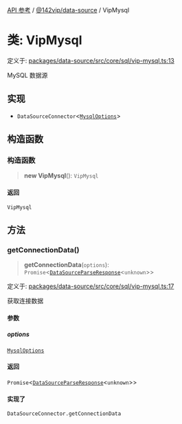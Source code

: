 [API 参考](../../../index.md) / [@142vip/data-source](../index.md) / VipMysql

# 类: VipMysql

定义于: [packages/data-source/src/core/sql/vip-mysql.ts:13](https://github.com/142vip/core-x/blob/d4a5b2e7c860b49a40d6ff85745b241507ccf1fd/packages/data-source/src/core/sql/vip-mysql.ts#L13)

MySQL 数据源

## 实现

- `DataSourceConnector`\<[`MysqlOptions`](../interfaces/MysqlOptions.md)\>

## 构造函数

### 构造函数

> **new VipMysql**(): `VipMysql`

#### 返回

`VipMysql`

## 方法

### getConnectionData()

> **getConnectionData**(`options`): `Promise`\<[`DataSourceParseResponse`](../interfaces/DataSourceParseResponse.md)\<`unknown`\>\>

定义于: [packages/data-source/src/core/sql/vip-mysql.ts:17](https://github.com/142vip/core-x/blob/d4a5b2e7c860b49a40d6ff85745b241507ccf1fd/packages/data-source/src/core/sql/vip-mysql.ts#L17)

获取连接数据

#### 参数

##### options

[`MysqlOptions`](../interfaces/MysqlOptions.md)

#### 返回

`Promise`\<[`DataSourceParseResponse`](../interfaces/DataSourceParseResponse.md)\<`unknown`\>\>

#### 实现了

`DataSourceConnector.getConnectionData`
